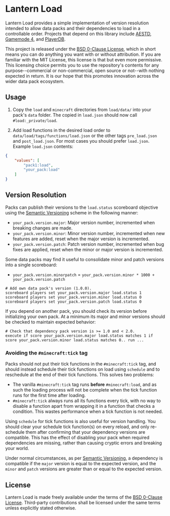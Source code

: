 # Lantern Load

Lantern Load provides a simple implementation of version resolution intended to allow data packs and their dependencies to load in a controllable order.
Projects that depend on this library include [AESTD], [Gamemode 4], and [PlayerDB].

This project is released under the [BSD 0-Clause License], which in short means you can do anything you want with or without attribution.
If you are familiar with the MIT License, this license is that but even more permissive.
This licensing choice permits you to use the repository's contents for any purpose--commercial or non-commercial, open source or not--with nothing expected in return.
It is our hope that this promotes innovation across the wider data pack ecosystem.

## Usage

1. Copy the `load` and `minecraft` directories from `load/data/` into your pack's `data` folder. The copied in `load.json` should now call `#load:_private/load`.

2. Add load functions in the desired load order to `data/load/tags/functions/load.json` or the other tags `pre_load.json` and  `post_load.json`. For most cases you should prefer `load.json`. Example `load.json` contents:

```json
{
    "values": [
        "pack1:load",
        "your_pack:load"
    ]
}
```

## Version Resolution

Packs can publish their versions to the `load.status` scoreboard objective using the [Semantic Versioning] scheme in the following manner:

- `your_pack.version.major`: Major version number, incremented when breaking changes are made.
- `your_pack.version.minor`: Minor version number, incremented when new features are added, reset when the major version is incremented.
- `your_pack.version.patch`: Patch version number, incremented when bug fixes are applied, reset when the minor or major version is incremented.

Some data packs may find it useful to consolidate minor and patch versions into a single scoreboard:

- `your_pack.version.minorpatch` = `your_pack.version.minor * 1000 + your_pack.version.patch`
 
```mcfunction
# Add own data pack's version (1.0.0).
scoreboard players set your_pack.version.major load.status 1
scoreboard players set your_pack.version.minor load.status 0
scoreboard players set your_pack.version.patch load.status 0
```

If you depend on another pack, you should check its version before initializing your own pack.
At a minimum its major and minor versions should be checked to maintain expected behavior:

```mcfunction
# Check that dependency pack version is >= 1.0 and < 2.0.
execute if score your_pack.version.major load.status matches 1 if score your_pack.version.minor load.status matches 0.. run ...
```

### Avoiding the `#minecraft:tick` tag

Packs should not put their tick functions in the `#minecraft:tick` tag, and should instead schedule their tick functions on load using `schedule` and to reschedule at the end of their tick functions.
This solves two problems:

- The vanilla `#minecraft:tick` tag runs **before** `#minecraft:load`, and as such the loading process will not be complete when the tick function runs for the first time after loading.
- `#minecraft:tick` always runs all its functions every tick, with no way to disable a function apart from wrapping it in a function that checks a condition. This wastes performance when a tick function is not needed.

Using `schedule` for tick functions is also useful for version handling.
You should clear your schedule tick function(s) on every reload, and only re-schedule them after confirming that your dependency versions are compatible.
This has the effect of disabling your pack when required dependencies are missing, rather than causing cryptic errors and breaking your world.

Under normal circumstances, as per [Semantic Versioning], a dependency is compatible if the `major` version is equal to the expected version, and the `minor` and `patch` versions are greater than or equal to the expected version.

## License

Lantern Load is made freely available under the terms of the [BSD 0-Clause License].
Third-party contributions shall be licensed under the same terms unless explicitly stated otherwise.

[AESTD]: https://github.com/Aeldrion/AESTD
[Gamemode 4]: https://github.com/Gamemode4Dev/GM4_Datapacks
[PlayerDB]: https://github.com/rx-modules/PlayerDB
[Semantic Versioning]: https://semver.org/
[BSD 0-Clause License]: LICENSE
